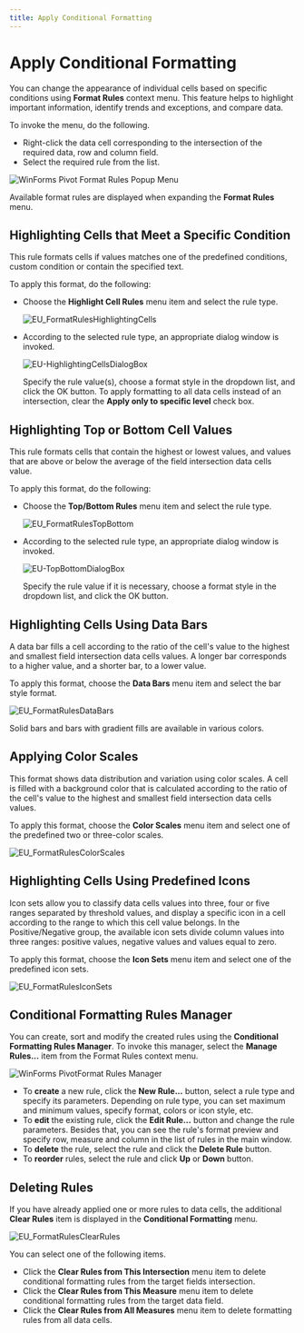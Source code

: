 ```yaml
---
title: Apply Conditional Formatting
---
```

# Apply Conditional Formatting
You can change the appearance of individual cells based on specific conditions using **Format Rules** context menu. This feature helps to highlight important information, identify trends and exceptions, and compare data.

To invoke the menu, do the following.
* Right-click the data cell corresponding to the intersection of the required data, row and column field.
* Select the required rule from the list.

![WinForms Pivot Format Rules Popup Menu](../../../images/Img25785.png)

Available format rules are displayed when expanding the **Format Rules** menu.

## Highlighting Cells that Meet a Specific Condition
This rule formats cells if values matches one of the predefined conditions, custom condition or contain the specified text.

To apply this format, do the following:
* Choose the **Highlight Cell Rules** menu item and select the rule type.
	
	![EU_FormatRulesHighlightingCells](../../../images/Img26292.png)
* According to the selected rule type, an appropriate dialog window is invoked.
	
	![EU-HighlightingCellsDialogBox](../../../images/Img26317.png)
	
	Specify the rule value(s), choose a format style in the dropdown list, and click the OK button. To apply formatting to all data cells instead of an intersection, clear the **Apply only to specific level** check box.

## Highlighting Top or Bottom Cell Values
This rule formats cells that contain the highest or lowest values, and values that are above or below the average of the field intersection data cells value.

To apply this format, do the following:
* Choose the **Top/Bottom Rules** menu item and select the rule type.
	
	![EU_FormatRulesTopBottom](../../../images/Img26293.png)
* According to the selected rule type, an appropriate dialog window is invoked.
	
	![EU-TopBottomDialogBox](../../../images/Img26318.png)
	
	Specify the rule value if it is necessary, choose a format style in the dropdown list, and click the OK button.

## Highlighting Cells Using Data Bars
A data bar fills a cell according to the ratio of the cell's value to the highest and smallest field intersection data cells values. A longer bar corresponds to a higher value, and a shorter bar, to a lower value.

To apply this format, choose the **Data Bars** menu item and select the bar style format.

![EU_FormatRulesDataBars](../../../images/Img26291.png)

Solid bars and bars with gradient fills are available in various colors.

## Applying Color Scales
This format shows data distribution and variation using color scales. A cell is filled with a background color that is calculated according to the ratio of the cell's value to the highest and smallest field intersection data cells values.

To apply this format, choose the **Color Scales** menu item and select one of the predefined two or three-color scales.

![EU_FormatRulesColorScales](../../../images/Img26290.png)

## Highlighting Cells Using Predefined Icons
Icon sets allow you to classify data cells values into three, four or five ranges separated by threshold values, and display a specific icon in a cell according to the range to which this cell value belongs. In the Positive/Negative group, the available icon sets divide column values into three ranges: positive values, negative values and values equal to zero.

To apply this format, choose the **Icon Sets** menu item and select one of the predefined icon sets.

![EU_FormatRulesIconSets](../../../images/Img26294.png)

## <a name="manager"/>Conditional Formatting Rules Manager
You can create, sort and modify the created rules using the **Conditional Formatting Rules Manager**. To invoke this manager, select the **Manage Rules...** item from the Format Rules context menu.

![WinForms PivotFormat Rules Manager](../../../images/Img118790.png)
* To **create** a new rule, click the **New Rule...** button, select a rule type and specify its parameters. Depending on rule type, you can set maximum and minimum values, specify format, colors or icon style, etc.
* To **edit** the existing rule, click the **Edit Rule...** button and change the rule parameters. Besides that, you can see the rule's format preview and specify row, measure and column in the list of rules in the main window.
* To **delete** the rule, select the rule and click the **Delete Rule** button.
* To **reorder** rules, select the rule and click **Up** or **Down** button.

## Deleting Rules
If you have already applied one or more rules to data cells, the additional **Clear Rules** item is displayed in the **Conditional Formatting** menu.

![EU_FormatRulesClearRules](../../../images/Img26289.png)

You can select one of the following items.
* Click the **Clear Rules from This Intersection** menu item to delete conditional formatting rules from the target fields intersection.
* Click the **Clear Rules from This Measure** menu item to delete conditional formatting rules from the target data field.
* Click the **Clear Rules from All Measures** menu item to delete formatting rules from all data cells.